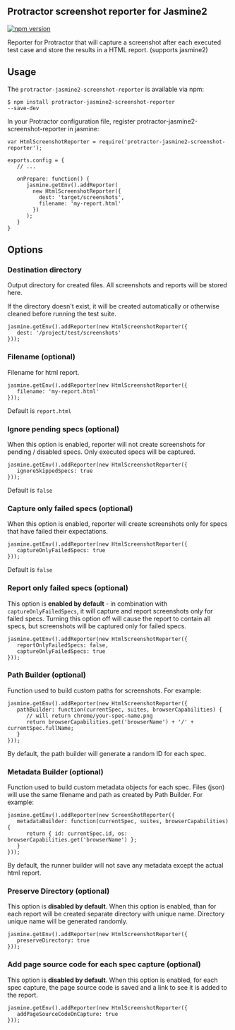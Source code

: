 ## Protractor screenshot reporter for Jasmine2
[![npm version](https://badge.fury.io/js/protractor-jasmine2-screenshot-reporter.svg)](http://badge.fury.io/js/protractor-jasmine2-screenshot-reporter)

Reporter for Protractor that will capture a screenshot after each executed test case and store the results in a HTML report.
(supports jasmine2)

## Usage
The <code>protractor-jasmine2-screenshot-reporter</code> is available via npm:

<code>$ npm install protractor-jasmine2-screenshot-reporter --save-dev</code>

In your Protractor configuration file, register protractor-jasmine2-screenshot-reporter in jasmine:

<pre><code>var HtmlScreenshotReporter = require('protractor-jasmine2-screenshot-reporter');

exports.config = {
   // ...

   onPrepare: function() {
      jasmine.getEnv().addReporter(
        new HtmlScreenshotReporter({
          dest: 'target/screenshots',
          filename: 'my-report.html'
        })
      );
   }
}</code></pre>

## Options
### Destination directory

Output directory for created files. All screenshots and reports will be stored here.

If the directory doesn't exist, it will be created automatically or otherwise cleaned before running the test suite.

<pre><code>jasmine.getEnv().addReporter(new HtmlScreenshotReporter({
   dest: '/project/test/screenshots'
}));</code></pre>

### Filename (optional)

Filename for html report.

<pre><code>jasmine.getEnv().addReporter(new HtmlScreenshotReporter({
   filename: 'my-report.html'
}));</code></pre>

Default is <code>report.html</code>

### Ignore pending specs (optional)

When this option is enabled, reporter will not create screenshots for pending / disabled specs. Only executed specs will be captured.

<pre><code>jasmine.getEnv().addReporter(new HtmlScreenshotReporter({
   ignoreSkippedSpecs: true
}));</code></pre>

Default is <code>false</code>

### Capture only failed specs (optional)

When this option is enabled, reporter will create screenshots only for specs that have failed their expectations.

<pre><code>jasmine.getEnv().addReporter(new HtmlScreenshotReporter({
   captureOnlyFailedSpecs: true
}));</code></pre>

Default is <code>false</code>

### Report only failed specs (optional)

This option is __enabled by default__ - in combination with <code>captureOnlyFailedSpecs</code>, it will capture and report screenshots only for failed specs. Turning this option off will cause the report to contain all specs, but screenshots will be captured only for failed specs.

<pre><code>jasmine.getEnv().addReporter(new HtmlScreenshotReporter({
   reportOnlyFailedSpecs: false,
   captureOnlyFailedSpecs: true
}));</code></pre>

### Path Builder (optional)

Function used to build custom paths for screenshots. For example:

<pre><code>jasmine.getEnv().addReporter(new HtmlScreenshotReporter({
   pathBuilder: function(currentSpec, suites, browserCapabilities) {
      // will return chrome/your-spec-name.png
      return browserCapabilities.get('browserName') + '/' + currentSpec.fullName;
   }
}));</code></pre>

By default, the path builder will generate a random ID for each spec.

### Metadata Builder (optional)

Function used to build custom metadata objects for each spec. Files (json) will use the same filename and path as created by Path Builder.
For example:

<pre><code>jasmine.getEnv().addReporter(new ScreenShotReporter({
   metadataBuilder: function(currentSpec, suites, browserCapabilities) {
      return { id: currentSpec.id, os: browserCapabilities.get('browserName') };
   }
}));</code></pre>

By default, the runner builder will not save any metadata except the actual html report.

### Preserve Directory (optional)

This option is __disabled by default__. When this option is enabled, than for each report will be
 created separate directory with unique name. Directory unique name will be generated randomly.
 
<pre><code>jasmine.getEnv().addReporter(new HtmlScreenshotReporter({
   preserveDirectory: true
}));</code></pre>
 
### Add page source code for each spec capture (optional)

This option is __disabled by default__. When this option is enabled, for each spec capture, the page source code
 is saved and a link to see it is added to the report.

<pre><code>jasmine.getEnv().addReporter(new HtmlScreenshotReporter({
   addPageSourceCodeOnCapture: true
}));</code></pre>